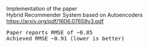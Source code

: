 Implementation of the paper <br>
Hybrid Recommender System based on Autoencoders <br>
https://arxiv.org/pdf/1606.07659v3.pdf

<pre>
Paper reports RMSE of ~0.85
Achieved RMSE ~0.91 (lower is better)
</pre>
